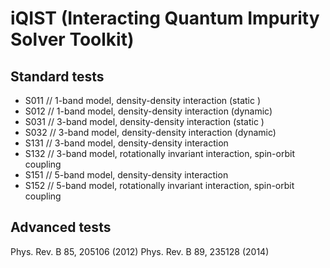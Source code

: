 # iQIST (Interacting Quantum Impurity Solver Toolkit)

## Standard tests

* S011 // 1-band model, density-density interaction (static )
* S012 // 1-band model, density-density interaction (dynamic)
* S031 // 3-band model, density-density interaction (static )
* S032 // 3-band model, density-density interaction (dynamic)
* S131 // 3-band model, density-density interaction
* S132 // 3-band model, rotationally invariant interaction, spin-orbit coupling
* S151 // 5-band model, density-density interaction
* S152 // 5-band model, rotationally invariant interaction, spin-orbit coupling

## Advanced tests

Phys. Rev. B 85, 205106 (2012)
Phys. Rev. B 89, 235128 (2014)
